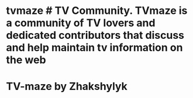 # tvmaze # TV Community. TVmaze is a community of TV lovers and dedicated contributors that discuss and help maintain tv information on the web

# TV-maze by Zhakshylyk
